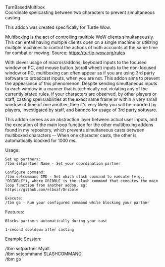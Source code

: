 TurnBasedMultibox    
Coordinate spellcasting between two characters to prevent simultaneous casting

This addon was created specifically for Turtle Wow. 

Multiboxing is the act of controlling multiple WoW clients simultaneously. This can entail having multiple clients open on a single machine or utilizing multiple machines to control the actions of both accounts at the same time for combat or moving. Source:  https://turtle-wow.org/rules

With clever usage of macros/addons, keyboard inputs to the focused window or PC, and mouse button (scroll wheel) inputs to the non-focused window or PC, multiboxing can often appear as if you are using 3rd party software to broadcast inputs, when you are not. This addon aims to prevent the appearance of this phenomenon. Despite sending simultaneous inputs to each window in a manner that is technically not violating any of the currently stated rules, if your characters are observed, by other players or staff, casting spells/abilities at the exact same frame or within a very small window of time of one another, then it's very likely you will be reported by players, investigated by staff, and banned for usage of 3rd party software.

This addon serves as an abstraction layer between actual user inputs, and the execution of the main loop function for the other multiboxing addons found in my repository, which prevents simultaneous casts between multiboxed characters -- When one character casts, the other is automatically blocked for 1000 ms.

Usage:

    Set up partners:
    /tbm setpartner Name - Set your coordination partner

    Configure command:
    /tbm setcommand CMD - Set which slash command to execute (e.g., "DRIBBLE"), where DRIBBLE is the slash command that executes the main loop function from another addon, eg: https://github.com/elboaf/Dribble

    Execute:
    /tbm go - Run your configured command while blocking your partner

Features:

    Blocks partners automatically during your cast

    1-second cooldown after casting

Example Session:

/tbm setpartner Myalt  
/tbm setcommand SLASHCOMMAND    
/tbm go
